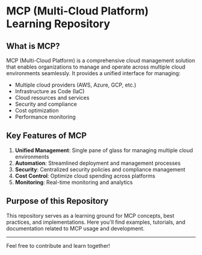 # MCP (Multi-Cloud Platform) Learning Repository

## What is MCP?

MCP (Multi-Cloud Platform) is a comprehensive cloud management solution that enables organizations to manage and operate across multiple cloud environments seamlessly. It provides a unified interface for managing:

- Multiple cloud providers (AWS, Azure, GCP, etc.)
- Infrastructure as Code (IaC)
- Cloud resources and services
- Security and compliance
- Cost optimization
- Performance monitoring

## Key Features of MCP

1. **Unified Management**: Single pane of glass for managing multiple cloud environments
2. **Automation**: Streamlined deployment and management processes
3. **Security**: Centralized security policies and compliance management
4. **Cost Control**: Optimize cloud spending across platforms
5. **Monitoring**: Real-time monitoring and analytics

## Purpose of this Repository

This repository serves as a learning ground for MCP concepts, best practices, and implementations. Here you'll find examples, tutorials, and documentation related to MCP usage and development.

---
Feel free to contribute and learn together!